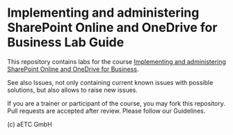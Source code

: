 # Implementing and administering SharePoint Online and OneDrive for Business Lab Guide

This repository contains labs for the course [Implementing and administering SharePoint Online and OneDrive for Business](https://www.etc.at/training/sponline/). 

See also Issues, not only containing current known issues with possible solutions, but also allows to raise new issues.

If you are a trainer or participant of the course, you may fork this repository. Pull requests are accepted after review. Please follow our Guidelines.

(c) aETC GmbH
